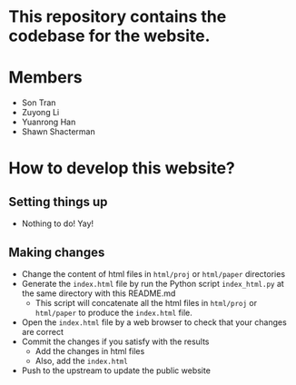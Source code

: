 # This repository contains the codebase for the website.

# Members

- Son Tran
- Zuyong Li
- Yuanrong Han
- Shawn Shacterman

# How to develop this website?

## Setting things up

- Nothing to do! Yay!

## Making changes

- Change the content of html files in `html/proj` or `html/paper`
  directories
- Generate the `index.html` file by run the Python script
  `index_html.py` at the same directory with this README.md
    + This script will concatenate all the html files in `html/proj` or
    `html/paper` to produce the `index.html` file.
- Open the `index.html` file by a web browser to check that your changes
  are correct
- Commit the changes if you satisfy with the results
    + Add the changes in html files
    + Also, add the `index.html`
- Push to the upstream to update the public website


